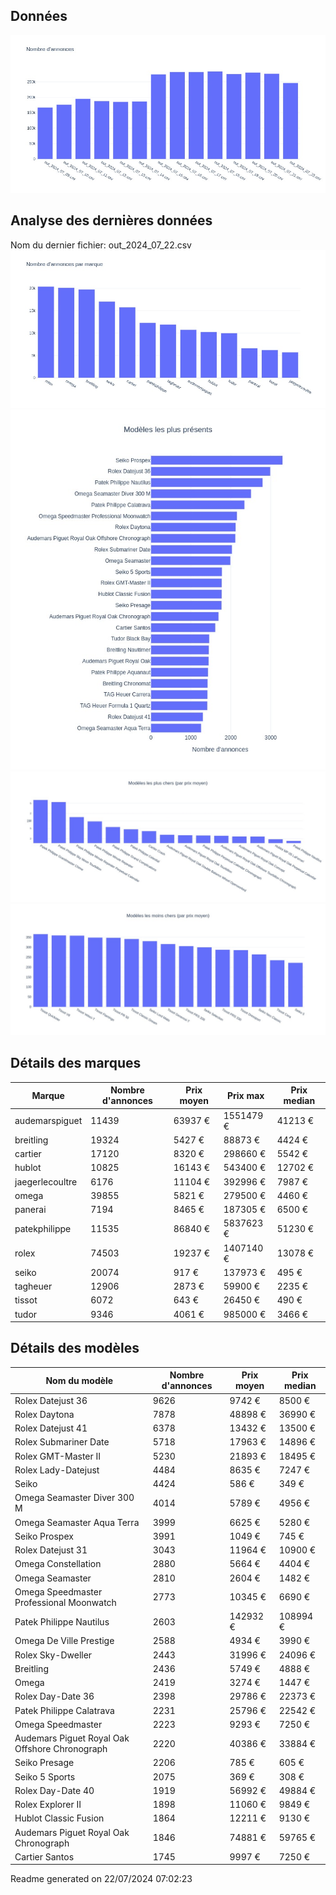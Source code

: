
## Données
![image](./out/count_per_day.jpeg)

## Analyse des dernières données
Nom du dernier fichier: out_2024_07_22.csv
![image](./out/count_per_brand.jpeg)
![image](./out/count_per_name.jpeg)
![image](./out/avg_price_per_name_desc.jpeg)
![image](./out/avg_price_per_name_asc.jpeg)

## Détails des marques
|Marque|Nombre d'annonces|Prix moyen|Prix max|Prix median|
|------|-----------------|----------|--------|-----------|
|audemarspiguet|11439|63937 €|1551479 €|41213 €| 
|breitling|19324|5427 €|88873 €|4424 €| 
|cartier|17120|8320 €|298660 €|5542 €| 
|hublot|10825|16143 €|543400 €|12702 €| 
|jaegerlecoultre|6176|11104 €|392996 €|7987 €| 
|omega|39855|5821 €|279500 €|4460 €| 
|panerai|7194|8465 €|187305 €|6500 €| 
|patekphilippe|11535|86840 €|5837623 €|51230 €| 
|rolex|74503|19237 €|1407140 €|13078 €| 
|seiko|20074|917 €|137973 €|495 €| 
|tagheuer|12906|2873 €|59900 €|2235 €| 
|tissot|6072|643 €|26450 €|490 €| 
|tudor|9346|4061 €|985000 €|3466 €| 

## Détails des modèles
Nom du modèle|Nombre d'annonces|Prix moyen|Prix median|
|-------------|-----------------|----------|-----------|
|Rolex Datejust 36|9626|9742 €|8500 €| 
|Rolex Daytona|7878|48898 €|36990 €| 
|Rolex Datejust 41|6378|13432 €|13500 €| 
|Rolex Submariner Date|5718|17963 €|14896 €| 
|Rolex GMT-Master II|5230|21893 €|18495 €| 
|Rolex Lady-Datejust|4484|8635 €|7247 €| 
|Seiko|4424|586 €|349 €| 
|Omega Seamaster Diver 300 M|4014|5789 €|4956 €| 
|Omega Seamaster Aqua Terra|3999|6625 €|5280 €| 
|Seiko Prospex|3991|1049 €|745 €| 
|Rolex Datejust 31|3043|11964 €|10900 €| 
|Omega Constellation|2880|5664 €|4404 €| 
|Omega Seamaster|2810|2604 €|1482 €| 
|Omega Speedmaster Professional Moonwatch|2773|10345 €|6690 €| 
|Patek Philippe Nautilus|2603|142932 €|108994 €| 
|Omega De Ville Prestige|2588|4934 €|3990 €| 
|Rolex Sky-Dweller|2443|31996 €|24096 €| 
|Breitling|2436|5749 €|4888 €| 
|Omega|2419|3274 €|1447 €| 
|Rolex Day-Date 36|2398|29786 €|22373 €| 
|Patek Philippe Calatrava|2231|25796 €|22542 €| 
|Omega Speedmaster|2223|9293 €|7250 €| 
|Audemars Piguet Royal Oak Offshore Chronograph|2220|40386 €|33884 €| 
|Seiko Presage|2206|785 €|605 €| 
|Seiko 5 Sports|2075|369 €|308 €| 
|Rolex Day-Date 40|1919|56992 €|49884 €| 
|Rolex Explorer II|1898|11060 €|9849 €| 
|Hublot Classic Fusion|1864|12211 €|9130 €| 
|Audemars Piguet Royal Oak Chronograph|1846|74881 €|59765 €| 
|Cartier Santos|1745|9997 €|7250 €| 


 Readme generated on 22/07/2024 07:02:23